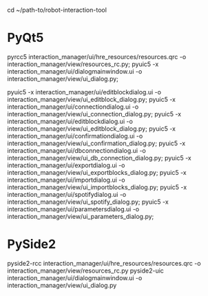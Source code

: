 cd ~/path-to/robot-interaction-tool
# PyQt5
pyrcc5 interaction_manager/ui/hre_resources/resources.qrc -o interaction_manager/view/resources_rc.py;
pyuic5 -x interaction_manager/ui/dialogmainwindow.ui -o interaction_manager/view/ui_dialog.py;

pyuic5 -x interaction_manager/ui/editblockdialog.ui -o interaction_manager/view/ui_editblock_dialog.py;
pyuic5 -x interaction_manager/ui/connectiondialog.ui -o interaction_manager/view/ui_connection_dialog.py;
pyuic5 -x interaction_manager/ui/editblockdialog.ui -o interaction_manager/view/ui_editblock_dialog.py;
pyuic5 -x interaction_manager/ui/confirmationdialog.ui -o interaction_manager/view/ui_confirmation_dialog.py;
pyuic5 -x interaction_manager/ui/dbconnectiondialog.ui -o interaction_manager/view/ui_db_connection_dialog.py;
pyuic5 -x interaction_manager/ui/exportdialog.ui -o interaction_manager/view/ui_exportblocks_dialog.py;
pyuic5 -x interaction_manager/ui/importdialog.ui -o interaction_manager/view/ui_importblocks_dialog.py;
pyuic5 -x interaction_manager/ui/spotifydialog.ui -o interaction_manager/view/ui_spotify_dialog.py;
pyuic5 -x interaction_manager/ui/parametersdialog.ui -o interaction_manager/view/ui_parameters_dialog.py;

# PySide2
pyside2-rcc interaction_manager/ui/hre_resources/resources.qrc -o interaction_manager/view/resources_rc.py
pyside2-uic interaction_manager/ui/dialogmainwindow.ui -o interaction_manager/view/ui_dialog.py

